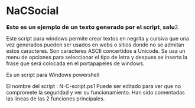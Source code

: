 # NaCSocial
𝗘𝘀𝘁𝗼 𝗲𝘀 𝘂𝗻 𝗲𝗷𝗲𝗺𝗽𝗹𝗼 𝗱𝗲 𝘂𝗻 𝘁𝗲𝘅𝘁𝗼 𝗴𝗲𝗻𝗲𝗿𝗮𝗱𝗼 𝗽𝗼𝗿 𝗲𝗹 𝘀𝗰𝗿𝗶𝗽𝘁, 𝘀𝗮𝗹𝘂2.

Este script para windows permite crear textos en negrita y cursiva que una vez generados pueden ser usados en webs o sitios donde no se admitan estos caracteres.
Son caracteres ASCII concertidos a Unicode. 
Se usa un menu de opciones para seleccionar el tipo de letra y despues se inserta la frase que será colocada en el portapapeles de windows.

Es un script para Windows powershell

El nombre del script : N-C-script.ps1
Puede ser editado para ver que no compromete la seguridad y ver su funcionamiento.
Han sido comentadas las líneas de las 2 funciones principales.
